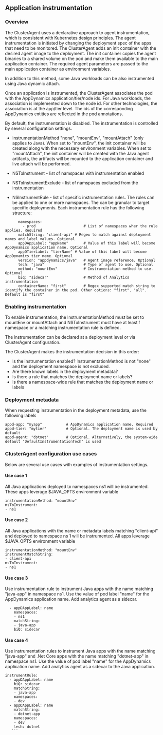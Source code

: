 ## Application instrumentation

### Overview

The ClusterAgent uses a declarative approach to agent instrumentation, which is consistent with Kubernetes design principles. 
The agent instrumentation is initiated by changing the deployment spec of the apps that need to be monitored. The ClusterAgent adds an init container with the desired agent image to the deployment. The init container copies the agent binaries to a shared volume on the pod and make them available to the main application container. The required agent parameters are passed to the main application container as environment variables. 

In addition to this method, some Java workloads can be also instrumented using Java dynamic attach.

Once an application is instrumented, the ClusterAgent associates the pod with the AppDynamics application/tier/node ids. For Java workloads, the association is implemented down to the node id. For other technologies, the association is at the app/tier level. The ids of the corresponding AppDynamics entities are reflected in the pod annotations.

By default, the instrumentation is disabled. The instrumentation is controlled by several configuration settings.
* InstrumentationMethod "none", "mountEnv", "mountAttach" (only applies to Java). When set to "mountEnv", the init container will be created along with the necessary environment variables. When set to "mountAttach", the init container will be created with the Java agent artifacts, the artifacts will be mounted to the application container and live attach will be performed.

* NSToInstrument - list of namspaces with instrumentation enabled
* NSToInstrumentExclude - list of namspaces excluded from the instrumentation
* NSInstrumentRule - list of specific instrumentation rules. The rules can be applied to one or more namspaces. The can be granular to target specific deployments. Each instrumentation rule has the following structure: 

```	  
	  namespaces:
	    - prod						# List of namespaces wher the rule applies. Required	
	  matchString: "client-api"	# Regex to match against deployment names and label values. Optional	
	  appDAppLabel: "appName"		# Value of this label will become AppDynamics application name. Optional			
	  appDTierLabel: "tierName"	# Value of this label will become AppDynamics tier name. Optional			
	  version: "appdynamics/java"	# Agent image reference. Optional	
	  tech: "java"					# Type of agent to use. Optional	
	  method: "mountEnv"			# Instrumentation method to use. Optional	
      biq: "sidecar"				# Method of Analytics instrumentation
	  containerName: "first"		# Regex supported match string to identify the container in the pod. Other options: "first", "all". Default is "first"
```

### Enabling instrumentation
To enable instrumentation, the InstrumentationMethod must be set to mountEnv or mountAttach and NSToInstrument must have at least 1 namespace or a matching instrumentation rule is defined.

The instrumentation can be declared at a deployment level or via ClusterAgent configuration.

 
The ClusterAgent makes the instrumentation decision in this order:

* Is the instrumentation enabled? InstrumentationMethod is not "none" and the deployment namespace is not excluded.
* Are there known labels in the deployment metadata?
* Is there a rule that matches the deployment name or labels?
* Is there a namespace-wide rule that matches the deployment	name or labels

### Deployment metadata
When requesting instrumentation in the deployment metadata, use the following labels

```
appd-app: "myapp"			# AppDynamics application name. Required
appd-tier: "mytier"  		# Optional. The deployment name is used by default
appd-agent: "dotnet" 		# Optional. Alternatively, the system-wide default "DefaultInstrumentationTech" is used
```


### ClusterAgent configuration use cases
Below are several use cases with examples of instrumentation settings.

#### Use case 1
All Java applications deployed to namespaces ns1 will be instrumented. These apps leverage $JAVA_OPTS environment variable

```
instrumentationMethod: "mountEnv"
nsToInstrument:
- ns1
```

#### Use case 2 
All Java applications with the name or metadata labels matching "client-api"
and deployed to namespace ns 1 will be instrumented. All apps leverage $JAVA_OPTS environment variable

```
instrumentationMethod: "mountEnv"
instrumentMatchString:
- client-api
nsToInstrument:
- ns1
```


#### Use case 3
Use instrumentation rule to instrument Java apps with the name matching "java-app" in namespace ns1. Use the value of pod label "name" for the AppDynamics application name. Add analytics agent as a sidecar.

```instrumentRule:
  - appDAppLabel: name
    namespaces:
    - ns1
    matchString: 
    - java-app
    biQ: sidecar
```


#### Use case 4
Use instrumentation rules to instrument Java apps with the name matching "java-app"  and .Net Core apps with the name matching "dotnet-app" in namespace ns1.  Use the value of pod label "name" for the AppDynamics application name. Add analytics agent as a sidecar to the Java application.


```
instrumentRule:
  - appDAppLabel: name
    biQ: sidecar
    matchString:
    - java-app
    namespaces:
    - dev
  - appDAppLabel: name
    matchString:
    - dotnet-app
    namespaces:
    - dev
    tech: dotnet
   ```